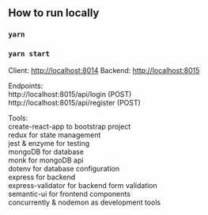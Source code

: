 ## How to run locally

### `yarn`
### `yarn start`

Client: [http://localhost:8014](http://localhost:8014)
Backend: [http://localhost:8015](http://localhost:8015)

Endpoints:<br>
http://localhost:8015/api/login (POST)<br>
http://localhost:8015/api/register (POST)

Tools:<br>
create-react-app to bootstrap project<br>
redux for state management<br>
jest & enzyme for testing<br>
mongoDB for database<br>
monk for mongoDB api<br>
dotenv for database configuration<br>
express for backend<br>
express-validator for backend form validation<br>
semantic-ui for frontend components<br>
concurrently & nodemon as development tools